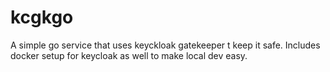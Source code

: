 # kcgkgo
A simple go service that uses keyckloak gatekeeper t keep it safe.  Includes docker setup for keycloak as well to make local dev easy.
